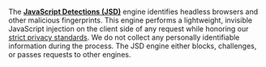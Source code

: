 ---
---

The [**JavaScript Detections (JSD)**](/reference/javascript-detections) engine identifies headless browsers and other malicious fingerprints. This engine performs a lightweight, invisible JavaScript injection on the client side of any request while honoring our [strict privacy standards](https://www.cloudflare.com/privacypolicy/). We do not collect any personally identifiable information during the process. The JSD engine either blocks, challenges, or passes requests to other engines.
